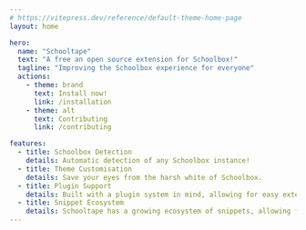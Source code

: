 ```yaml
---
# https://vitepress.dev/reference/default-theme-home-page
layout: home

hero:
  name: "Schooltape"
  text: "A free an open source extension for Schoolbox!"
  tagline: "Improving the Schoolbox experience for everyone"
  actions:
    - theme: brand
      text: Install now!
      link: /installation
    - theme: alt
      text: Contributing
      link: /contributing

features:
  - title: Schoolbox Detection
    details: Automatic detection of any Schoolbox instance!
  - title: Theme Customisation
    details: Save your eyes from the harsh white of Schoolbox.
  - title: Plugin Support
    details: Built with a plugin system in mind, allowing for easy extensibility. 
  - title: Snippet Ecosystem
    details: Schooltape has a growing ecosystem of snippets, allowing for easy CSS modifications.
---
```


